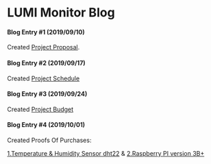 # LUMI Monitor Blog

#### Blog Entry #1 (2019/09/10)

Created [Project Proposal](https://github.com/Manshur7/Capstone-Project/blob/master/Documentation/ProposalCapstoneLumi.xlsx).

#### Blog Entry #2 (2019/09/17)

Created [Project Schedule]()

#### Blog Entry #3 (2019/09/24)

Created [Project Budget](https://github.com/Manshur7/Capstone-Project/blob/master/Documentation/Budget.xlsx)

#### Blog Entry #4 (2019/10/01)

Created Proofs Of Purchases:

[1.Temperature & Humidity Sensor dht22](https://github.com/Manshur7/Capstone-Project/blob/master/Documentation/dht22.png) &
[2.Raspberry PI version 3B+](https://github.com/Manshur7/Capstone-Project/blob/master/Documentation/rpi3.png)

